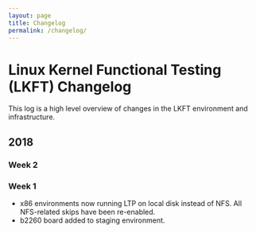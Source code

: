 ```yaml
---
layout: page
title: Changelog
permalink: /changelog/
---
```


# Linux Kernel Functional Testing (LKFT) Changelog

This log is a high level overview of changes in the LKFT environment and
infrastructure.

## 2018

### Week 2


### Week 1
- x86 environments now running LTP on local disk instead of NFS. All
  NFS-related skips have been re-enabled.
- b2260 board added to staging environment.

